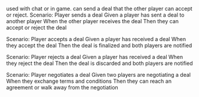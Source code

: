 used with chat or in game. can send a deal that the other player can accept or reject. 
  Scenario: Player sends a deal
    Given a player has sent a deal to another player
    When the other player receives the deal
    Then they can accept or reject the deal

  Scenario: Player accepts a deal
    Given a player has received a deal
    When they accept the deal
    Then the deal is finalized and both players are notified

  Scenario: Player rejects a deal
    Given a player has received a deal
    When they reject the deal
    Then the deal is discarded and both players are notified

  Scenario: Player negotiates a deal
    Given two players are negotiating a deal
    When they exchange terms and conditions
    Then they can reach an agreement or walk away from the negotiation